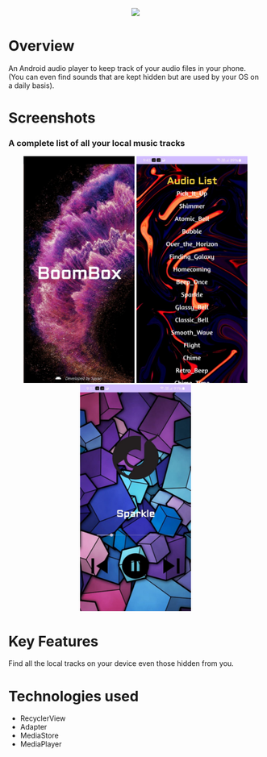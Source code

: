<p align='center'>
    <img src="https://capsule-render.vercel.app/api?type=venom&height=300&color=gradient&text=BoomBox"/>
</p>

# Overview
An Android audio player to keep track of your audio files in your phone. (You can even find sounds that are kept hidden but are used by your OS on a daily basis).

# Screenshots
### A complete list of all your local music tracks
<p align="center">
  <img src="img/1.jpg" height="450" width="220">
  <img src="img/2.jpg" height="450" width="220">
  <img src="img/3.jpg" height="450" width="220">
</p>

# Key Features
Find all the local tracks on your device even those hidden from you.

# Technologies used
- RecyclerView
- Adapter
- MediaStore
- MediaPlayer
